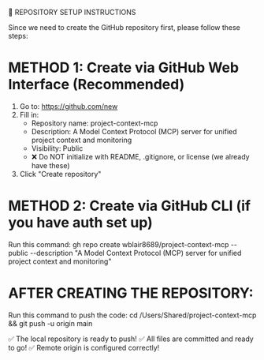 🚀 REPOSITORY SETUP INSTRUCTIONS

Since we need to create the GitHub repository first, please follow these steps:

METHOD 1: Create via GitHub Web Interface (Recommended)
========================================================
1. Go to: https://github.com/new
2. Fill in:
   - Repository name: project-context-mcp
   - Description: A Model Context Protocol (MCP) server for unified project context and monitoring
   - Visibility: Public
   - ❌ Do NOT initialize with README, .gitignore, or license (we already have these)
3. Click "Create repository"

METHOD 2: Create via GitHub CLI (if you have auth set up)
========================================================
Run this command:
gh repo create wblair8689/project-context-mcp --public --description "A Model Context Protocol (MCP) server for unified project context and monitoring"

AFTER CREATING THE REPOSITORY:
===============================
Run this command to push the code:
cd /Users/Shared/project-context-mcp && git push -u origin main

✅ The local repository is ready to push!
✅ All files are committed and ready to go!
✅ Remote origin is configured correctly!
